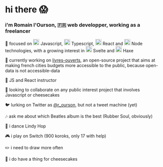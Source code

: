# hi there :scream:

### i'm Romain l'Ourson, :fr: web developper, working as a freelancer

🌱 focused on <img src="https://upload.wikimedia.org/wikipedia/commons/thumb/9/99/Unofficial_JavaScript_logo_2.svg/240px-Unofficial_JavaScript_logo_2.svg.png" width=20/> Javascript, 
<img src="https://camo.githubusercontent.com/932bc3897ff7b04c5665e21371090d7820cba9f1/68747470733a2f2f63646e2e69636f6e73636f75742e636f6d2f69636f6e2f667265652f706e672d3531322f747970657363726970742d313137343936352e706e67" width=20 /> Typescript, <img src="https://camo.githubusercontent.com/0f6fc25bdc2d142cab7b3e1b723bea5bdc6ca0c9/68747470733a2f2f63646e342e69636f6e66696e6465722e636f6d2f646174612f69636f6e732f6c6f676f732d332f3630302f52656163742e6a735f6c6f676f2d3531322e706e67" width=20/> React and <img src="https://www.fullstacklabs.co/img/developersNode/node-node.png" width=20/> Node technologies, with a growing interest in <img src="https://upload.wikimedia.org/wikipedia/commons/thumb/1/1b/Svelte_Logo.svg/851px-Svelte_Logo.svg.png" width=20 /> Svelte and <img src="http://coinflipstudios.com/devblog/wp-content/uploads/2015/02/haxe-logo1.png" width=20 /> Haxe


:construction: currently working on [livres-ouverts](livres-ouverts.fr), an open-source project that aims at making french cities budgets more accessible to the public, because open-data is not accessible-data

:book: JS and React instructor

:thought_balloon: looking to collaborate on any public interest project that involves Javascript or cheesecakes

:bird: lurking on Twitter as [@r_ourson](https://twitter.com/r_ourson), but not a tweet machine (yet)

:notes: ask me about which Beatles album is the best (Rubber Soul, obviously)

:dancers: i dance Lindy Hop

:video_game: i play on Switch (900 koroks, only 17 with help)

:pencil2: i need to draw more often

:cake: i do have a thing for cheesecakes
